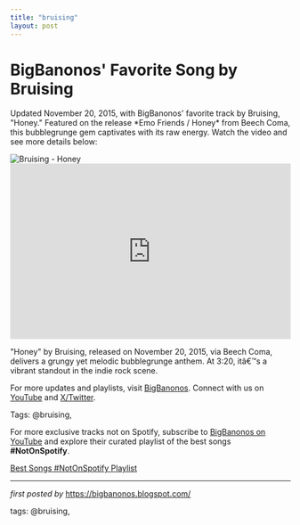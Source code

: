 ```yaml
---
title: "bruising"
layout: post
---
```

<!-- Post Title -->
<h1 >BigBanonos' Favorite Song by Bruising</h1> <!-- Introductory Text -->
<p >Updated November 20, 2015, with BigBanonos' favorite track by Bruising, "Honey." Featured on the release *Emo Friends / Honey* from Beech Coma, this bubblegrunge gem captivates with its raw energy. Watch the video and see more details below:</p> <!-- Featured Image -->
<div > <img src="https://api.floodmagazine.com/wp-content/uploads/2023/10/Girl-Scout-Neighborhoods.jpg" alt="Bruising - Honey" />
</div> <!-- YouTube Video Embed -->
<div > <iframe width="100%" height="315" src="https://www.youtube.com/embed/68HXFK3nHjs" title=""Honey" - Bruising" frameborder="0" allow="accelerometer; autoplay; clipboard-write; encrypted-media; gyroscope; picture-in-picture; web-share" referrerpolicy="strict-origin-when-cross-origin" allowfullscreen></iframe>
</div> <!-- Song Information -->
<div > <p>"Honey" by Bruising, released on November 20, 2015, via Beech Coma, delivers a grungy yet melodic bubblegrunge anthem. At 3:20, itâ€™s a vibrant standout in the indie rock scene.</p>
</div> <!-- Footer Links -->
<div > <p>For more updates and playlists, visit <a href="https://bigbanonos.blogspot.com/" target="_blank">BigBanonos</a>. Connect with us on <a href="https://www.youtube.com/@BigBanonos" target="_blank">YouTube</a> and <a href="https://x.com/bigbanonos" target="_blank">X/Twitter</a>.</p>
</div> <!-- Tags -->
<p >Tags: @bruising,</p>


<!--Subscribe and Playlist Links-->
<div>
    <p>For more exclusive tracks not on Spotify, subscribe to <a href="https://www.youtube.com/@BigBanonos" target="_blank">BigBanonos on YouTube</a> and explore their curated playlist of the best songs <strong>#NotOnSpotify</strong>.</p>
    <p><a href="https://www.youtube.com/playlist?list=PLtuNtuTatqI0kFahUCbtbfenC_ET5O_tr" target="_blank">Best Songs #NotOnSpotify Playlist<br /></a></p></div>

<hr />

<p><em>first posted by</em> <a href="https://bigbanonos.blogspot.com/" rel="noopener" target="_new">https://bigbanonos.blogspot.com/</a></p>

<p>tags: @bruising,</p>
